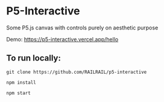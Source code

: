 <h1> P5-Interactive </h1>

Some P5.js canvas with controls purely on aesthetic purpose

Demo: https://p5-interactive.vercel.app/hello

<h2> To run locally: </h2>

  
```
git clone https://github.com/RAILRAIL/p5-interactive
```
```
npm install
```
```
npm start
```

